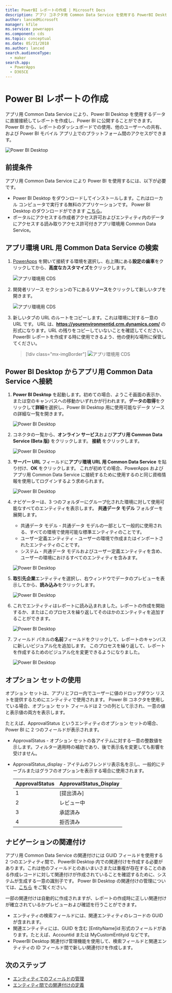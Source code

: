 ```yaml
---
title: PowerBI レポートの作成 | Microsoft Docs
description: アプリ コネクタ用 Common Data Service を使用する PowerBI Desktop からデータに接続しています。
author: lancedMicrosoft
manager: kfile
ms.service: powerapps
ms.component: cds
ms.topic: conceptual
ms.date: 05/21/2018
ms.author: lanced
search.audienceType:
  - maker
search.app:
  - PowerApps
  - D365CE
---
```

# <a name="create-a-power-bi-report"></a>Power BI レポートの作成
アプリ用 Common Data Service により、Power BI Desktop を使用するデータに直接接続してレポートを作成し、Power BI に公開することができます。 Power BI から、レポートのダッシュボードでの使用、他のユーザーへの共有、および Power BI モバイル アプリ上でのプラットフォーム間のアクセスができます。

![Power BI Desktop](./media/data-platform-cds-powerbi-connector/PBIDesktop.png "Power BI Desktop")

## <a name="prerequisites"></a>前提条件

アプリ用 Common Data Service により Power BI を使用するには、以下が必要です。

* Power BI Desktop をダウンロードしてインストールします。これはローカル コンピュータで実行する無料のアプリケーションです。 Power BI Desktop のダウンロードができます [こちら](https://powerbi.microsoft.com/desktop/)。
* ポータルにアクセスする作成者アクセス許可およびエンティティ内のデータにアクセスする読み取りアクセス許可付きアプリ環境用 Common Data Service。

## <a name="finding-your-common-data-service-for-apps-environment-url"></a>アプリ環境 URL 用 Common Data Service の検索

1. [PowerApps](https://web.powerapps.com/?utm_source=padocs&utm_medium=linkinadoc&utm_campaign=referralsfromdoc) を開いて接続する環境を選択し、右上隅にある**設定の歯車**をクリックしてから、**高度なカスタマイズ**をクリックします。

    ![アプリ環境用 CDS](./media/data-platform-cds-powerbi-connector/CDSEnv1.png "アプリ環境用 CDS")

2. 開発者リソース セクションの下にある**リソース**をクリックして新しいタブを開きます。

    ![アプリ環境用 CDS](./media/data-platform-cds-powerbi-connector/CDSEnv2.png "アプリ環境用 CDS")

3. 新しいタブの URL のルートをコピーします。これは環境に対する一意の URL です。 URL は、**https://yourenvironmentid.crm.dynamics.com/** の形式になります。URL の残りをコピーしていないことを確認してください。 PowerBI レポートを作成する時に使用できるよう、他の便利な場所に保管してください。

    > [!div class="mx-imgBorder"] 
    > ![アプリ環境用 CDS](./media/data-platform-cds-powerbi-connector/CDSEnv3.png "アプリ環境用 CDS")

## <a name="connecting-to-common-data-service-for-apps-from-power-bi-desktop"></a>Power BI Desktop からアプリ用 Common Data Service へ接続

1. **Power BI Desktop** を起動します。初めての場合、ようこそ画面の表示か、または空のキャンバスへの移動かいずれかが行われます。**データの取得**をクリックして**詳細**を選択し、Power BI Desktop 用に使用可能なデータ ソースの詳細な一覧を開きます。

    ![Power BI Desktop](./media/data-platform-cds-powerbi-connector/CreateReport1.png "Power BI Desktop")

2. コネクタの一覧から、**オンライン サービス**および**アプリ用 Common Data Service (Beta 版)** をクリックします。 **接続** をクリックします。

    ![Power BI Desktop](./media/data-platform-cds-powerbi-connector/CreateReport2.png "Power BI Desktop")

3. **サーバー URL** フィールドに**アプリ環境 URL 用 Common Data Service** を貼り付け、**OK** をクリックします。 これが初めての場合、PowerApps およびアプリ用 Common Data Service に接続するために使用するのと同じ資格情報を使用してログインするよう求められます。

    ![Power BI Desktop](./media/data-platform-cds-powerbi-connector/CreateReport3.png "Power BI Desktop")

4. ナビゲーターは、3 つのフォルダーにグループ化された環境に対して使用可能なすべてのエンティティを表示します。 **共通データ モデル** フォルダーを展開します。

    * 共通データ モデル - 共通データ モデルの一部として一般的に使用される、すべての環境で使用可能な標準エンティティのことです。
    * ユーザー定義エンティティ - ユーザーの環境で作成またはインポートされたエンティティのことです。
    * システム - 共通データ モデルおよびユーザー定義エンティティを含め、ユーザーの環境におけるすべてのエンティティを含みます。

    ![Power BI Desktop](./media/data-platform-cds-powerbi-connector/CreateReport4.png "Power BI Desktop")

5. **取引先企業**エンティティを選択し、右ウィンドウでデータのプレビューを表示してから、**読み込み**をクリックします。

    ![Power BI Desktop](./media/data-platform-cds-powerbi-connector/CreateReport5.png "Power BI Desktop")

6. これでエンティティはレポートに読み込まれました。レポートの作成を開始するか、またはこのプロセスを繰り返してそのほかのエンティティを追加することができます。

    ![Power BI Desktop](./media/data-platform-cds-powerbi-connector/CreateReport6.png "Power BI Desktop")

7. フィールド パネルの**名前**フィールドをクリックして、レポートのキャンバスに新しいビジュアル化を追加します。 このプロセスを繰り返して、レポートを作成するためのビジュアル化を変更できるようになりました。

    ![Power BI Desktop](./media/data-platform-cds-powerbi-connector/CreateReport7.png "Power BI Desktop")


## <a name="using-option-sets"></a>オプション セットの使用

オプション セットは、アプリとフロー内でユーザーに値のドロップダウン リストを提供するためにエンティティで使用されます。 Power BI コネクタを使用している場合、オプション セット フィールドは 2 つの列として示され、一意の値と表示値の両方を表示します。

たとえば、ApprovalStatus というエンティティのオプション セットの場合、Power BI に 2 つのフィールドが表示されます。

* ApprovalStatus - オプション セットの各アイテムに対する一意の整数値を示します。フィルター適用時の補助であり、後で表示名を変更しても影響を受けません。
* ApprovalStatus_display - アイテムのフレンドリ表示名を示し、一般的にテーブルまたはグラフのオプションを表示する場合に使用されます。

    |ApprovalStatus|ApprovalStatus_Display|
    |---------|---------|
    1|[提出済み]
    2|レビュー中
    3|承認済み
    4|拒否済み

## <a name="navigating-relationships"></a>ナビゲーションの関連付け

アプリ用 Common Data Service の関連付けには GUID フィールドを使用する 2 つのエンティティ間で、PowerBI Desktop 内での関連付けを作成する必要があります。これは他のフィールドとのあいまいさまたは重複が存在することのある作成レコードに対して関連付けが作成されていることを確認するために、システムが生成する一意の識別子です。 Power BI Desktop の関連付けの管理については、[こちら](https://docs.microsoft.com/power-bi/desktop-create-and-manage-relationships) をご覧ください。

一部の関連付けは自動的に作成されますが、レポートの作成時に正しい関連付けが確立されているかプレビューおよび確認を行うことができます。

* エンティティの検索フィールドには、関連エンティティのレコードの GUID が含まれます。
* 関連エンティティには、GUID を含む [EntityName]id 形式のフィールドがあります。たとえば、Accountid または MyCustomEntityid などです。
* PowerBI Desktop 関連付け管理機能を使用して、検索フィールドと関連エンティティの ID フィールド間で新しい関連付けを作成します。


## <a name="next-steps"></a>次のステップ
* [エンティティでのフィールドの管理](data-platform-manage-fields.md)
* [エンティティ間での関連付けの定義](data-platform-entity-lookup.md)


